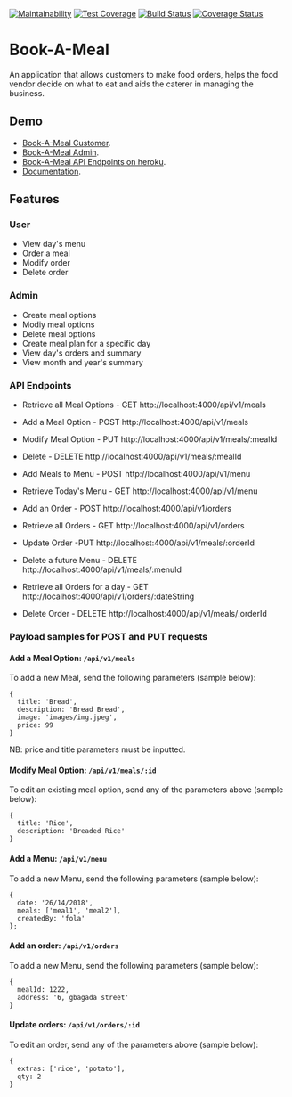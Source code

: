 [![Maintainability](https://api.codeclimate.com/v1/badges/a99a88d28ad37a79dbf6/maintainability)](https://codeclimate.com/github/bekomay26/Book-A-Meal/maintainability) [![Test Coverage](https://api.codeclimate.com/v1/badges/a99a88d28ad37a79dbf6/test_coverage)](https://codeclimate.com/github/bekomay26/Book-A-Meal/test_coverage) [![Build Status](https://travis-ci.org/bekomay26/Book-A-Meal.svg?branch=ft-documentation-route-157720673)](https://travis-ci.org/bekomay26/Book-A-Meal) [![Coverage Status](https://coveralls.io/repos/github/bekomay26/Book-A-Meal/badge.svg?branch=ft-documentation-route-157720673)](https://coveralls.io/github/bekomay26/Book-A-Meal?branch=ch-implement-chll2-feedback-157243679)
# Book-A-Meal

An application that allows customers to make food orders, helps the food vendor decide on what to eat and aids the caterer in managing the business.

## Demo
- [Book-A-Meal Customer](https://bekomay26.github.io/Book-A-Meal/UI/html/user/).
- [Book-A-Meal Admin](https://bekomay26.github.io/Book-A-Meal/UI/html/admin/admin.html).
- [Book-A-Meal API Endpoints on heroku](https://buuk-a-meal.herokuapp.com/api/v1/).
- [Documentation](https://buuk-a-meal.herokuapp.com/api/v1/docs/).

## Features

### User

- View day's menu
- Order a meal
- Modify order
- Delete order

### Admin
- Create meal options
- Modiy meal options
- Delete meal options
- Create meal plan for a specific day
- View day's orders and summary
- View month and year's summary

### API Endpoints

- Retrieve all Meal Options - GET http://localhost:4000/api/v1/meals
- Add a Meal Option - POST http://localhost:4000/api/v1/meals
- Modify Meal Option - PUT http://localhost:4000/api/v1/meals/:mealId
- Delete - DELETE http://localhost:4000/api/v1/meals/:mealId
- Add Meals to Menu - POST http://localhost:4000/api/v1/menu
- Retrieve Today's Menu - GET http://localhost:4000/api/v1/menu
- Add an Order - POST http://localhost:4000/api/v1/orders
- Retrieve all Orders - GET http://localhost:4000/api/v1/orders
- Update Order -PUT http://localhost:4000/api/v1/meals/:orderId

- Delete a future Menu - DELETE http://localhost:4000/api/v1/meals/:menuId
- Retrieve all Orders for a day - GET http://localhost:4000/api/v1/orders/:dateString
- Delete Order - DELETE http://localhost:4000/api/v1/meals/:orderId

### Payload samples for POST and PUT requests

#### Add a Meal Option: `/api/v1/meals`

To add a new Meal, send the following parameters (sample below):
```
{
  title: 'Bread',
  description: 'Bread Bread',
  image: 'images/img.jpeg',
  price: 99
}
```
NB: price and title parameters must be inputted.

#### Modify Meal Option: `/api/v1/meals/:id`

To edit an existing meal option, send any of the parameters above (sample below):
```
{
  title: 'Rice',
  description: 'Breaded Rice'
}
```

#### Add a Menu: `/api/v1/menu`

To add a new Menu, send the following parameters (sample below):
```
{
  date: '26/14/2018',
  meals: ['meal1', 'meal2'],
  createdBy: 'fola'
};
```

#### Add an order: `/api/v1/orders`


To add a new Menu, send the following parameters (sample below):
```
{ 
  mealId: 1222, 
  address: '6, gbagada street' 
}
```

#### Update orders: `/api/v1/orders/:id`

To edit an order, send any of the parameters above (sample below):
```
{
  extras: ['rice', 'potato'],
  qty: 2
}
```

